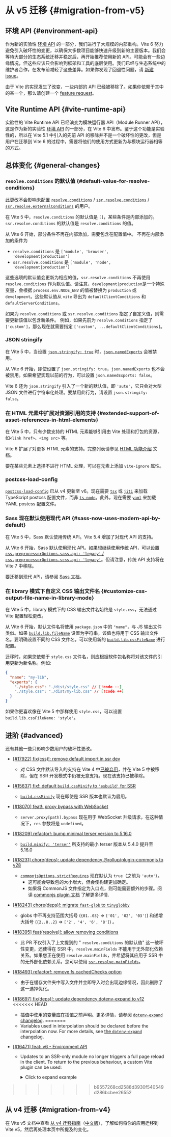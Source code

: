 # 从 v5 迁移 {#migration-from-v5}

## 环境 API {#environment-api}

作为新的实验性 [环境 API](/guide/api-environment.md) 的一部分，我们进行了大规模的内部重构。Vite 6 努力避免引入破坏性的变更，以确保大多数项目能够快速升级到新的主要版本。我们会等待大部分的生态系统迁移并稳定后，再开始推荐使用新的 API。可能会有一些边缘情况，但这些应该只会影响到框架和工具的底层使用。我们已经与生态系统中的维护者合作，在发布前减轻了这些差异。如果你发现了回退性问题，请 [新建 issue](https://github.com/vitejs/vite/issues/new?assignees=&labels=pending+triage&projects=&template=bug_report.yml)。

由于 Vite 的实现发生了改变，一些内部的 API 已经被移除了。如果你依赖于其中的某一个，那么请创建一个 [feature request](https://github.com/vitejs/vite/issues/new?assignees=&labels=enhancement%3A+pending+triage&projects=&template=feature_request.yml)。

## Vite Runtime API {#vite-runtime-api}

实验性的 Vite Runtime API 已经演变为模块运行器 API（Module Runner API），这是作为新的实验性 [环境 API](/guide/api-environment) 的一部分，在 Vite 6 中发布。鉴于这个功能是实验性的，所以在 Vite 5.1 中引入的先前 API 的移除并不是一个破坏性的更改，但是用户在迁移到 Vite 6 的过程中，需要将他们的使用方式更新为与模块运行器相等的方式。

## 总体变化 {#general-changes}

### `resolve.conditions` 的默认值 {#default-value-for-resolve-conditions}

此更改不会影响未配置 [`resolve.conditions`](/config/shared-options#resolve-conditions) / [`ssr.resolve.conditions`](/config/ssr-options#ssr-resolve-conditions) / [`ssr.resolve.externalConditions`](/config/ssr-options#ssr-resolve-externalconditions) 的用户。

在 Vite 5 中，`resolve.conditions` 的默认值是 `[]`，某些条件是内部添加的。`ssr.resolve.conditions` 的默认值是 `resolve.conditions` 的值。

从 Vite 6 开始，部分条件不再在内部添加，需要包含在配置值中。
不再在内部添加的条件为

- `resolve.conditions` 是 `['module', 'browser', 'development|production']`
- `ssr.resolve.conditions` 是 `['module', 'node', 'development|production']`

这些选项的默认值会更新为相应的值，`ssr.resolve.conditions` 不再使用 `resolve.conditions` 作为默认值。请注意，`development|production`是一个特殊变量，会根据 `process.env.NODE_ENV` 的值被替换为 `production` 或 `development`。这些默认值从 `vite` 导出为 `defaultClientConditions` 和 `defaultServerConditions`。

如果为 `resolve.conditions` 或 `ssr.resolve.conditions` 指定了自定义值，则需要更新该值以包含新条件。
例如，如果先前为 `resolve.conditions` 指定了 `['custom']`，那么现在就需要指定 `['custom', ...defaultClientConditions]`。

### JSON stringify

在 Vite 5 中，当设置 [`json.stringify: true`](/config/shared-options#json-stringify) 时，[`json.namedExports`](/config/shared-options#json-namedexports) 会被禁用。

从 Vite 6 开始，即使设置了 `json.stringify: true`，`json.namedExports` 也不会被禁用。如果希望实现以前的行为，可以设置 `json.namedExports: false`。

Vite 6 还为 `json.stringify` 引入了一个新的默认值，即 `'auto'`，它只会对大型 JSON 文件进行字符串化处理。要禁用此行为，请设置 `json.stringify: false`。

### 在 HTML 元素中扩展对资源引用的支持 {#extended-support-of-asset-references-in-html-elements}

在 Vite 5 中，只有少数支持的 HTML 元素能够引用由 Vite 处理和打包的资源，如`<link href>`、`<img src>` 等。

Vite 6 扩展了对更多 HTML 元素的支持。完整列表请参见 [HTML 功能介绍](/guide/features.html#html) 文档。

要在某些元素上选择不进行 HTML 处理，可以在元素上添加 `vite-ignore` 属性。

### postcss-load-config

[`postcss-load-config`](https://npmjs.com/package/postcss-load-config) 已从 v4 更新至 v6。现在需要 [`tsx`](https://www.npmjs.com/package/tsx) 或 [`jiti`](https://www.npmjs.com/package/jiti) 来加载 TypeScript postcss 配置文件，而非 [`ts-node`](https://www.npmjs.com/package/ts-node)。此外，现在需要 [`yaml`](https://www.npmjs.com/package/yaml) 来加​​载 YAML postcss 配置文件。

### Sass 现在默认使用现代 API {#sass-now-uses-modern-api-by-default}

在 Vite 5 中，Sass 默认使用传统 API。Vite 5.4 增加了对现代 API 的支持。

从 Vite 6 开始，Sass 默认使用现代 API。如果想继续使用传统 API，可以设置 [`css.preprocessorOptions.sass.api: 'legacy'` / `css.preprocessorOptions.scss.api: 'legacy'`](/config/shared-options#css-preprocessoroptions)。但请注意，传统 API 支持将在 Vite 7 中移除。

要迁移到现代 API，请参阅 [Sass 文档](https://sass-lang.com/documentation/breaking-changes/legacy-js-api/)。

### 在 library 模式下自定义 CSS 输出文件名 {#customize-css-output-file-name-in-library-mode}

在 Vite 5 中，library 模式下的 CSS 输出文件名始终是 `style.css`，无法通过 Vite 配置轻松更改。

从 Vite 6 开始，默认文件名将使用 `package.json` 中的 `"name"`，与 JS 输出文件类似。如果 [`build.lib.fileName`](/config/build-options.md#build-lib) 设置为字符串，该值也将用于 CSS 输出文件名。要明确设置不同的 CSS 文件名，可以使用新的 [`build.lib.cssFileName`](/config/build-options.md#build-lib) 进行配置。

迁移时，如果您依赖于 `style.css` 文件名，则应根据软件包名称将对该文件的引用更新为新名称。例如:

```json [package.json]
{
  "name": "my-lib",
  "exports": {
    "./style.css": "./dist/style.css" // [!code --]
    "./style.css": "./dist/my-lib.css" // [!code ++]
  }
}
```

如果你更喜欢像在 Vite 5 中那样使用 `style.css`，可以设置 `build.lib.cssFileName: 'style'`。

## 进阶 {#advanced}

还有其他一些只影响少数用户的破坏性更改。

- [[#17922] fix(css)!: remove default import in ssr dev](https://github.com/vitejs/vite/pull/17922)
  - 对 CSS 文件默认导入的支持在 Vite 4 中[已被弃用](https://v4.vite.dev/guide/migration.html#importing-css-as-a-string)，并在 Vite 5 中被移除，但在 SSR 开发模式中仍被无意支持。现在该支持已被移除。
- [[#15637] fix!: default `build.cssMinify` to `'esbuild'` for SSR](https://github.com/vitejs/vite/pull/15637)
  - [`build.cssMinify`](/config/build-options#build-cssminify) 现在即使是 SSR 版本也默认为启用。
- [[#18070] feat!: proxy bypass with WebSocket](https://github.com/vitejs/vite/pull/18070)
  - `server.proxy[path].bypass` 现在用于 WebSocket 升级请求，在这种情况下，`res` 参数将是 `undefined`。
- [[#18209] refactor!: bump minimal terser version to 5.16.0](https://github.com/vitejs/vite/pull/18209)
  - [`build.minify: 'terser'`](/config/build-options#build-minify) 所支持的最小 terser 版本从 5.4.0 提升至 5.16.0
- [[#18231] chore(deps): update dependency @rollup/plugin-commonjs to v28](https://github.com/vitejs/vite/pull/18231)
  - [`commonjsOptions.strictRequires`](https://github.com/rollup/plugins/blob/master/packages/commonjs/README.md#strictrequires) 现在默认为 `true`（之前为 `'auto'`）。
    - 这可能会导致包的大小增大，但会使构建更加确定。
    - 如果将 CommonJS 文件指定为入口点，则可能需要额外的步骤。阅读 [commonjs plugin 文档](https://github.com/rollup/plugins/blob/master/packages/commonjs/README.md#using-commonjs-files-as-entry-points) 了解更多详情.
- [[#18243] chore(deps)!: migrate `fast-glob` to `tinyglobby`](https://github.com/vitejs/vite/pull/18243)
  - globs 中不再支持范围大括号 (`{01..03}` ⇒ `['01', '02', '03']`) 和递增大括号 (`{2..8..2}` ⇒ `['2', '4', '6', '8']`) 。
- [[#18395] feat(resolve)!: allow removing conditions](https://github.com/vitejs/vite/pull/18395)
  - 此 PR 不仅引入了上文提到的 " `resolve.conditions` 的默认值" 这一破坏性变更，还使得在 SSR 中，`resolve.mainFields` 不能用于无外部化依赖关系。如果您正在使用 `resolve.mainFields`，并希望将其应用于 SSR 中的无外部化依赖关系，您可以使用 [`ssr.resolve.mainFields`](/config/ssr-options#ssr-resolve-mainfields)。
- [[#18493] refactor!: remove fs.cachedChecks option](https://github.com/vitejs/vite/pull/18493)
  - 由于在缓存文件夹中写入文件并立即导入时会出现边缘情况，因此删除了这一选择优化。
- [[#18697] fix(deps)!: update dependency dotenv-expand to v12](https://github.com/vitejs/vite/pull/18697)
<<<<<<< HEAD
  - 插值中使用的变量应在插值之前声明。更多详情，请参阅 [`dotenv-expand` changelog](https://github.com/motdotla/dotenv-expand/blob/v12.0.1/CHANGELOG.md#1200-2024-11-16).
=======
  - Variables used in interpolation should be declared before the interpolation now. For more details, see [the `dotenv-expand` changelog](https://github.com/motdotla/dotenv-expand/blob/v12.0.1/CHANGELOG.md#1200-2024-11-16).
- [[#16471] feat: v6 - Environment API](https://github.com/vitejs/vite/pull/16471)

  - Updates to an SSR-only module no longer triggers a full page reload in the client. To return to the previous behaviour, a custom Vite plugin can be used:
    <details>
    <summary>Click to expand example</summary>

    ```ts twoslash
    import type { Plugin, EnvironmentModuleNode } from 'vite'

    function hmrReload(): Plugin {
      return {
        name: 'hmr-reload',
        enforce: 'post',
        hotUpdate: {
          order: 'post',
          handler({ modules, server, timestamp }) {
            if (this.environment.name !== 'ssr') return

            let hasSsrOnlyModules = false

            const invalidatedModules = new Set<EnvironmentModuleNode>()
            for (const mod of modules) {
              if (mod.id == null) continue
              const clientModule =
                server.environments.client.moduleGraph.getModuleById(mod.id)
              if (clientModule != null) continue

              this.environment.moduleGraph.invalidateModule(
                mod,
                invalidatedModules,
                timestamp,
                true,
              )
              hasSsrOnlyModules = true
            }

            if (hasSsrOnlyModules) {
              server.ws.send({ type: 'full-reload' })
              return []
            }
          },
        },
      }
    }
    ```

    </details>
>>>>>>> b9557268cd2588d3930f540549d286bcbee26552

## 从 v4 迁移 {#migration-from-v4}

在 Vite v5 文档中查看 [从 v4 迁移指南](https://v4.vite.dev/guide/migration.html)（[中文版](/guide/migration-from-v4)），了解如何将你的应用迁移到 Vite v5，然后再处理本页中所提及的变化。
